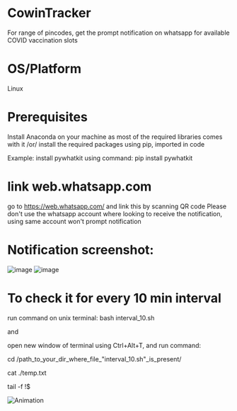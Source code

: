 # CowinTracker
For range of pincodes, get the prompt notification on whatsapp for available COVID vaccination slots 

# OS/Platform
Linux

# Prerequisites
Install Anaconda on your machine as most of the required libraries comes with it /or/ install the required packages using pip, imported in code

Example:
install pywhatkit using command:
pip install pywhatkit

# link web.whatsapp.com 
go to https://web.whatsapp.com/ and link this by scanning QR code 
Please don't use the whatsapp account where looking to receive the notification, using same account won't prompt notification

# Notification screenshot:
![image](https://user-images.githubusercontent.com/83650379/117111245-ee593e80-ada4-11eb-925d-676481c39641.png)
![image](https://user-images.githubusercontent.com/83650379/117111157-d4b7f700-ada4-11eb-83db-b4a6c65b5c54.png)

# To check it for every 10 min interval 
run command on unix terminal: bash interval_10.sh

and 

open new window of terminal using Ctrl+Alt+T, and run command:

cd /path_to_your_dir_where_file_"interval_10.sh"_is_present/

cat ./temp.txt

tail -f !$

![Animation](https://user-images.githubusercontent.com/83650379/117131671-5c126400-adbf-11eb-9070-be4daaad333d.gif)
